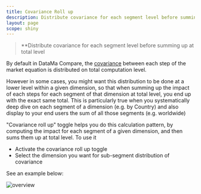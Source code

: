 ```yaml
---
title: Covariance Roll up
description: Distribute covariance for each segment level before summing up at total level
layout: page
scope: shiny
---
```


> **Distribute covariance for each segment level before summing up at total level

By default in DataMa Compare, the [covariance]({{site.url}}/{{site.baseurl}}//core_app/compare/model/waterfall/covariance.html) between each step of the market equation is distributed on total computation level.

However in some cases, you might want this distribution to be done at a lower level within a given dimension, so that when summing up the impact of each steps for each segment of that dimension at total level, you end up with the exact same total.
This is particularly true when you systematically deep dive on each segment of a dimension (e.g. by Country) and also display to your end users the sum of all those segments (e.g. worldwide)

"Covariance roll up" toggle helps you do this calculation pattern, by computing the impact for each segment of a given dimension, and then sums them up at total level.
To use it
* Activate the covariance roll up toggle
* Select the dimension you want for sub-segment distribution of covariance

See an example below:

![overview]({{site.url}}/{{site.baseurl}}/core_app/compare/web_application/menu/images/covariance_rollup.gif)
